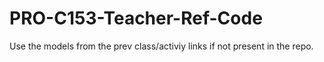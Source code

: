 # PRO-C153-Teacher-Ref-Code
Use the models from the prev class/activiy links if not present in the repo.
